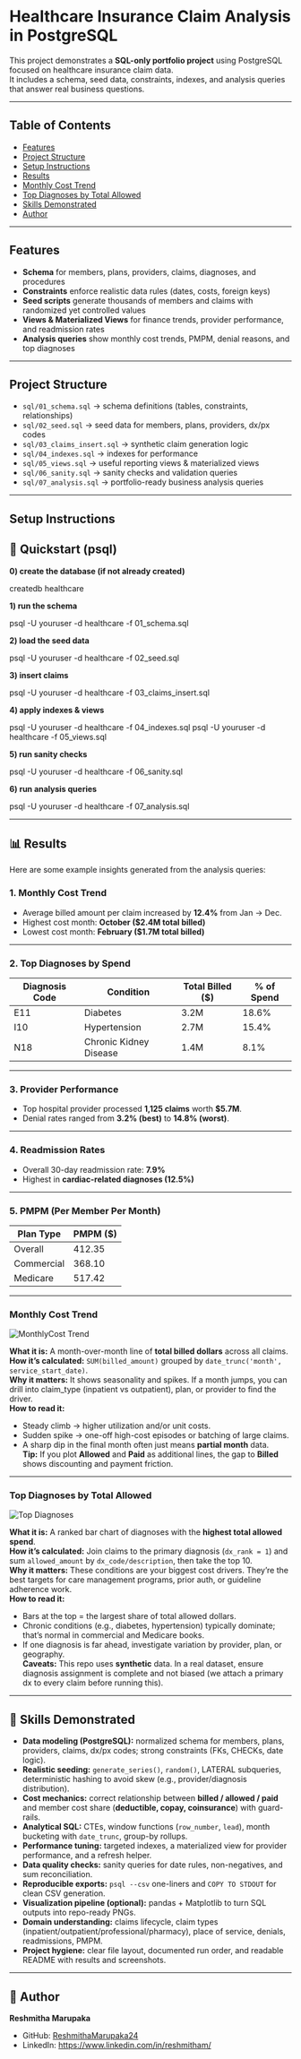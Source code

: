# Healthcare Insurance Claim Analysis in PostgreSQL

This project demonstrates a **SQL-only portfolio project** using PostgreSQL focused on healthcare insurance claim data.  
It includes a schema, seed data, constraints, indexes, and analysis queries that answer real business questions.

---
## Table of Contents
- [Features](#features)
- [Project Structure](#project-structure)
- [Setup Instructions](#setup-instructions)
- [Results](#results)
- [Monthly Cost Trend](#monthly-cost-trend)
- [Top Diagnoses by Total Allowed](#top-diagnoses-by-total-allowed)
- [Skills Demonstrated](#skills-demonstrated)
- [Author](#author)

---

## Features

- **Schema** for members, plans, providers, claims, diagnoses, and procedures  
- **Constraints** enforce realistic data rules (dates, costs, foreign keys)  
- **Seed scripts** generate thousands of members and claims with randomized yet controlled values  
- **Views & Materialized Views** for finance trends, provider performance, and readmission rates  
- **Analysis queries** show monthly cost trends, PMPM, denial reasons, and top diagnoses  

---


## Project Structure  

- `sql/01_schema.sql` → schema definitions (tables, constraints, relationships)  
- `sql/02_seed.sql` → seed data for members, plans, providers, dx/px codes  
- `sql/03_claims_insert.sql` → synthetic claim generation logic  
- `sql/04_indexes.sql` → indexes for performance  
- `sql/05_views.sql` → useful reporting views & materialized views  
- `sql/06_sanity.sql` → sanity checks and validation queries  
- `sql/07_analysis.sql` → portfolio-ready business analysis queries  

---

## Setup Instructions

## 🏁 Quickstart (psql)

**0) create the database (if not already created)**

  createdb healthcare

**1) run the schema**

psql -U youruser -d healthcare -f 01_schema.sql

**2) load the seed data**
   
psql -U youruser -d healthcare -f 02_seed.sql

**3) insert claims**
   
psql -U youruser -d healthcare -f 03_claims_insert.sql

**4) apply indexes & views**
   
psql -U youruser -d healthcare -f 04_indexes.sql
psql -U youruser -d healthcare -f 05_views.sql

**5) run sanity checks**
    
psql -U youruser -d healthcare -f 06_sanity.sql

**6) run analysis queries**
    
psql -U youruser -d healthcare -f 07_analysis.sql

---
<a id="results"></a>
## 📊 Results

Here are some example insights generated from the analysis queries:

### 1. Monthly Cost Trend
- Average billed amount per claim increased by **12.4%** from Jan → Dec.  
- Highest cost month: **October ($2.4M total billed)**  
- Lowest cost month: **February ($1.7M total billed)**  

---

### 2. Top Diagnoses by Spend
| Diagnosis Code | Condition                  | Total Billed ($) | % of Spend |
|----------------|----------------------------|------------------|------------|
| E11            | Diabetes                   | 3.2M             | 18.6%      |
| I10            | Hypertension               | 2.7M             | 15.4%      |
| N18            | Chronic Kidney Disease     | 1.4M             | 8.1%       |

---

### 3. Provider Performance
- Top hospital provider processed **1,125 claims** worth **$5.7M**.  
- Denial rates ranged from **3.2% (best)** to **14.8% (worst)**.  

---

### 4. Readmission Rates
- Overall 30-day readmission rate: **7.9%**  
- Highest in **cardiac-related diagnoses (12.5%)**  

---

### 5. PMPM (Per Member Per Month)
| Plan Type   | PMPM ($) |
|-------------|----------|
| Overall     | 412.35   |
| Commercial  | 368.10   |
| Medicare    | 517.42   |

---

### Monthly Cost Trend
![MonthlyCost Trend](screenshots/Montlycost_trend.png)

**What it is:** A month-over-month line of **total billed dollars** across all claims.  
**How it’s calculated:** `SUM(billed_amount)` grouped by `date_trunc('month', service_start_date)`.  
**Why it matters:** It shows seasonality and spikes. If a month jumps, you can drill into claim_type (inpatient vs outpatient), plan, or provider to find the driver.  
**How to read it:**
- Steady climb → higher utilization and/or unit costs.
- Sudden spike → one-off high-cost episodes or batching of large claims.
- A sharp dip in the final month often just means **partial month** data.  
**Tip:** If you plot **Allowed** and **Paid** as additional lines, the gap to **Billed** shows discounting and payment friction.

---

### Top Diagnoses by Total Allowed
![Top Diagnoses](screenshots/top_diagnoses.png)

**What it is:** A ranked bar chart of diagnoses with the **highest total allowed spend**.  
**How it’s calculated:** Join claims to the primary diagnosis (`dx_rank = 1`) and sum `allowed_amount` by `dx_code/description`, then take the top 10.  
**Why it matters:** These conditions are your biggest cost drivers. They’re the best targets for care management programs, prior auth, or guideline adherence work.  
**How to read it:**
- Bars at the top = the largest share of total allowed dollars.
- Chronic conditions (e.g., diabetes, hypertension) typically dominate; that’s normal in commercial and Medicare books.
- If one diagnosis is far ahead, investigate variation by provider, plan, or geography.  
**Caveats:** This repo uses **synthetic** data. In a real dataset, ensure diagnosis assignment is complete and not biased (we attach a primary dx to every claim before running this).
  
---

<a id="skills-demonstrated"></a>
## 🧠 Skills Demonstrated

- **Data modeling (PostgreSQL):** normalized schema for members, plans, providers, claims, dx/px codes; strong constraints (FKs, CHECKs, date logic).
- **Realistic seeding:** `generate_series()`, `random()`, LATERAL subqueries, deterministic hashing to avoid skew (e.g., provider/diagnosis distribution).
- **Cost mechanics:** correct relationship between **billed / allowed / paid** and member cost share (**deductible, copay, coinsurance**) with guard-rails.
- **Analytical SQL:** CTEs, window functions (`row_number`, `lead`), month bucketing with `date_trunc`, group-by rollups.
- **Performance tuning:** targeted indexes, a materialized view for provider performance, and a refresh helper.
- **Data quality checks:** sanity queries for date rules, non-negatives, and sum reconciliation.
- **Reproducible exports:** `psql --csv` one-liners and `COPY TO STDOUT` for clean CSV generation.
- **Visualization pipeline (optional):** pandas + Matplotlib to turn SQL outputs into repo-ready PNGs.
- **Domain understanding:** claims lifecycle, claim types (inpatient/outpatient/professional/pharmacy), place of service, denials, readmissions, PMPM.
- **Project hygiene:** clear file layout, documented run order, and readable README with results and screenshots.

---
<a id="author"></a>
## 👤 Author

**Reshmitha Marupaka**  
- GitHub: [ReshmithaMarupaka24](https://github.com/ReshmithaMarupaka24)  
- LinkedIn: https://www.linkedin.com/in/reshmitham/

